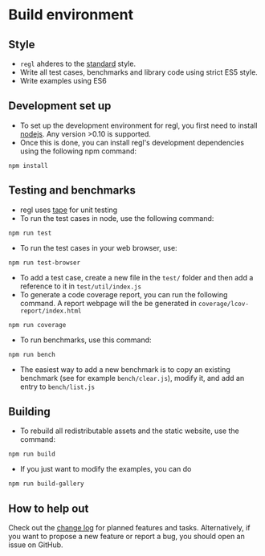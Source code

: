 # Build environment

## Style

* `regl` ahderes to the [standard](https://github.com/feross/standard) style.
* Write all test cases, benchmarks and library code using strict ES5 style.
* Write examples using ES6

## Development set up

* To set up the development environment for regl, you first need to install [nodejs](https://nodejs.org/en/).  Any version >0.10 is supported.
* Once this is done, you can install regl's development dependencies using the following npm command:

```
npm install
```

## Testing and benchmarks

* regl uses [tape](https://www.npmjs.com/package/tape) for unit testing
* To run the test cases in node, use the following command:
```
npm run test
```
* To run the test cases in your web browser, use:
```
npm run test-browser
```
* To add a test case, create a new file in the `test/` folder and then add a reference to it in `test/util/index.js`
* To generate a code coverage report, you can run the following command.  A report webpage will the be generated in `coverage/lcov-report/index.html`
```
npm run coverage
```
* To run benchmarks, use this command:
```
npm run bench
```
* The easiest way to add a new benchmark is to copy an existing benchmark (see for example `bench/clear.js`), modify it, and add an entry to `bench/list.js`

## Building

* To rebuild all redistributable assets and the static website, use the command:
```
npm run build
```
* If you just want to modify the examples, you can do
```
npm run build-gallery
```

## How to help out

Check out the [change log](CHANGES.md) for planned features and tasks.  Alternatively, if you want to propose a new feature or report a bug, you should open an issue on GitHub.
